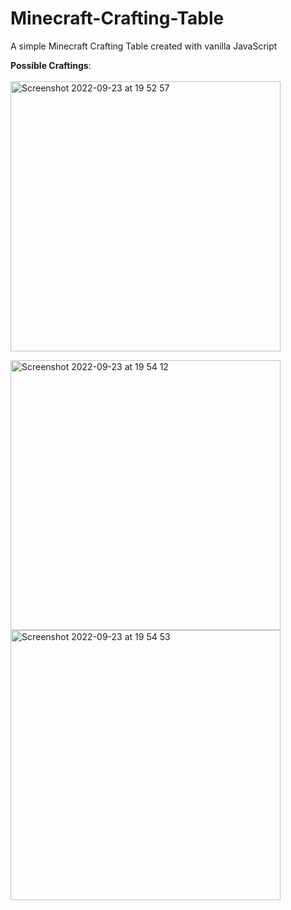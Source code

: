 # Minecraft-Crafting-Table
A simple Minecraft Crafting Table created with vanilla JavaScript

<b>Possible Craftings</b>: <br><br>
<img width="432" alt="Screenshot 2022-09-23 at 19 52 57" src="https://user-images.githubusercontent.com/88822812/192027883-a3bb2398-5e55-4a4f-94f3-aeb28dd3a476.png">

<img width="432" alt="Screenshot 2022-09-23 at 19 54 12" src="https://user-images.githubusercontent.com/88822812/192028112-1fd4cae9-e6ab-47d2-93d4-e85a5a9284d6.png">

<img width="432" alt="Screenshot 2022-09-23 at 19 54 53" src="https://user-images.githubusercontent.com/88822812/192028208-431faa63-d74a-4b57-87f5-47ccb803d697.png">
